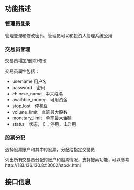 ## 功能描述

### 管理员登录

管理登录和修改密码，管理员可以和投资人管理系统公用

### 交易员管理

交易员增加/删除/修改

交易员属性包括：

* username 用户名
* password　密码
* chinese_name　中文姓名
* available_money　可用资金
* stop_lost　停机位
* volume_limit　单笔最大股数
* monetary_limit　单笔最大金额
* status　状态，０：停用，１启用


### 股票分配

选择股票账户和其中的股票，分配给指定交易员

列出所有交易员分配的账户和股票情况，支持搜索功能，可以参考http://183.136.130.82:3002/stock.html

## 接口信息







